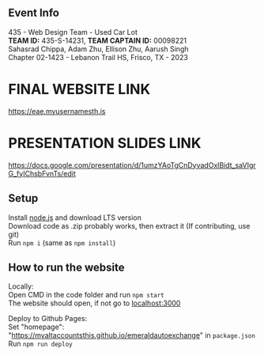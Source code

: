 ## Event Info

435 - Web Design Team - Used Car Lot\
**TEAM ID:** 435-S-14231, **TEAM CAPTAIN ID:** 00098221\
Sahasrad Chippa, Adam Zhu, Ellison Zhu, Aarush Singh\
Chapter 02-1423 - Lebanon Trail HS, Frisco, TX - 2023

# FINAL WEBSITE LINK
https://eae.myusernamesth.is

# PRESENTATION SLIDES LINK
https://docs.google.com/presentation/d/1umzYAoTgCnDyvadOxlBidt_saVIgrG_fyIChsbFvnTs/edit

## Setup

Install [node.js](https://nodejs.org) and download LTS version\
Download code as .zip probably works, then extract it (If contributing, use git)\
Run `npm i` (same as `npm install`)

## How to run the website

Locally: \
Open CMD in the code folder and run `npm start`\
The website should open, if not go to [localhost:3000](http://localhost:3000)

Deploy to Github Pages:\
Set "homepage": "https://myaltaccountsthis.github.io/emeraldautoexchange" in `package.json`\
Run `npm run deploy`
